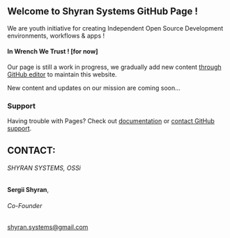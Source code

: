 ## Welcome to Shyran Systems GitHub Page !

We are youth initiative for creating Independent Open Source Development environments, workflows & apps !

#### In Wrench We Trust !  [for now]

Our page is still a work in progress, we gradually add new content [through GitHub editor](https://github.com/Shyran-Systems/Home/edit/master/README.md) to maintain this website.

New content and updates on our mission are coming soon...


### Support

Having trouble with Pages? Check out [documentation](https://help.github.com/categories/github-pages-basics/) or [contact GitHub support](https://github.com/contact).


## CONTACT:

###### SHYRAN SYSTEMS, OSSi
**Sergii Shyran**,
###### Co-Founder
shyran.systems@gmail.com


